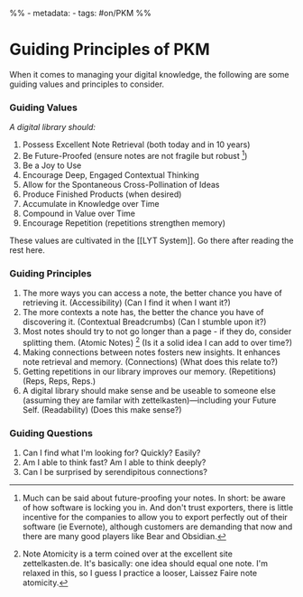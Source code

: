%% - metadata:
	- tags: #on/PKM %%
# Guiding Principles of PKM
When it comes to managing your digital knowledge, the following are some guiding values and principles to consider.

### Guiding Values
*A digital library should:*
1. Possess Excellent Note Retrieval (both today and in 10 years)
2. Be Future-Proofed (ensure notes are not fragile but robust [^1])
3. Be a Joy to Use
5. Encourage Deep, Engaged Contextual Thinking
6. Allow for the Spontaneous Cross-Pollination of Ideas
7. Produce Finished Products (when desired)
8. Accumulate in Knowledge over Time
9. Compound in Value over Time
10. Encourage Repetition (repetitions strengthen memory)

These values are cultivated in the [[LYT System]]. Go there after reading the rest here.

### Guiding Principles
1. The more ways you can access a note, the better chance you have of retrieving it. (Accessibility) (Can I find it when I want it?)
2. The more contexts a note has, the better the chance you have of discovering it. (Contextual Breadcrumbs) (Can I stumble upon it?)
3. Most notes should try to not go longer than a page - if they do, consider splitting them. (Atomic Notes) [^2] (Is it a solid idea I can add to over time?)
4. Making connections between notes fosters new insights. It enhances note retrieval and memory. (Connections) (What does this relate to?)
5. Getting repetitions in our library improves our memory. (Repetitions) (Reps, Reps, Reps.)
6. A digital library should make sense and be useable to someone else (assuming they are familar with zettelkasten)—including your Future Self. (Readability) (Does this make sense?)

### Guiding Questions
1. Can I find what I'm looking for? Quickly? Easily?
2. Am I able to think fast? Am I able to think deeply?
3. Can I be surprised by serendipitous connections?

[^1]: Much can be said about future-proofing your notes. In short: be aware of how software is locking you in. And don't trust exporters, there is little incentive for the companies to allow you to export perfectly out of their software (ie Evernote), although customers are demanding that now and there are many good players like Bear and Obsidian.
[^2]: Note Atomicity is a term coined over at the excellent site zettelkasten.de. It's basically: one idea should equal one note. I'm relaxed in this, so I guess I practice a looser, Laissez Faire note atomicity.